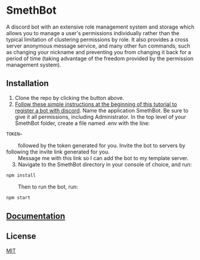 # SmethBot

A discord bot with an extensive role management system and storage which allows you to manage a user's permissions individually rather than the typical limitation of clustering permissions by role. It also provides a cross server anonymous message service, and many other fun commands, such as changing your nickname and preventing you from changing it back for a period of time (taking advantage of the freedom provided by the permission management system).

## Installation

1. Clone the repo by clicking the button above. 
2. [Follow these simple instructions at the beginning of this tutorial to register a bot with discord](https://www.freecodecamp.org/news/create-a-discord-bot-with-javascript-nodejs/).
Name the application SmethBot.
Be sure to give it all permissions, including Administrator.
In the top level of your SmethBot folder, create a file named .env with the line: 
```js
TOKEN=
```
 &nbsp;&nbsp;&nbsp;&nbsp;&nbsp;&nbsp;&nbsp;&nbsp;followed by the token generated for you.
Invite the bot to servers by following the invite link generated for you. <br/> &nbsp;&nbsp;&nbsp;&nbsp;&nbsp;&nbsp;&nbsp;&nbsp;Message me with this link so I can add the bot to my template server.
 <br/>&nbsp;&nbsp;&nbsp;&nbsp;3. Navigate to the SmethBot directory in your console of choice, and run: 
```bash
npm install
```
&nbsp;&nbsp;&nbsp;&nbsp;&nbsp;&nbsp;&nbsp;&nbsp;Then to run the bot, run:
```bash
npm start
```

## [Documentation](https://sethpan.github.io/SmethBot/)

## License
[MIT](https://choosealicense.com/licenses/mit/)

